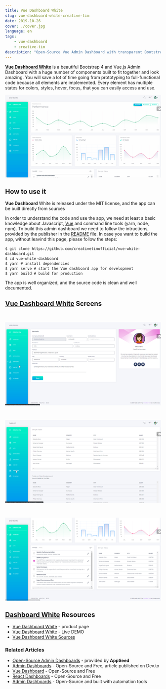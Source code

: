 ```yaml
---
title: Vue Dashboard White
slug: vue-dashboard-white-creative-tim
date: 2019-10-26
cover: ./cover.jpg
language: en
tags:
    - vue-dashboard
    - creative-tim
description: "Open-Source Vue Admin Dashboard with transparent Bootstrap4 design coded by Creative-Tim company. Released under the MIT license."
---
```


**[Vue Dashboard White](https://www.creative-tim.com/product/vue-white-dashboard?ref=appseed)** is a beautiful Bootstrap 4 and Vue.js Admin Dashboard with a huge number of components built to fit together and look amazing. You will save a lot of time going from prototyping to full-functional code because all elements are implemented.
Every element has multiple states for colors, styles, hover, focus, that you can easily access and use. 

![Vue Dashboard White - Free Vuejs Admin Dashboard.](https://raw.githubusercontent.com/admin-dashboards/static/master/vue-dashboard-white-creative-tim-intro.gif)

## How to use it

**Vue Dashboard** White is released under the MIT license, and the app can be built directly from sources

In order to understand the code and use the app, we need at least a basic knowledge about Javascript, [Vue](https://vuejs.org/)
and command line tools (yarn, node, npm). 
To build this admin dashboard we need to follow the intructions, provided by the publisher in the [README](https://github.com/flatlogic/light-blue-vue-admin/blob/master/README.md) file. In case you want to build the app, without leavind this page, please follow the steps:

```
$ git clone https://github.com/creativetimofficial/vue-white-dashboard.git
$ cd vue-white-dashboard
$ yarn # install dependencies
$ yarn serve # start the Vue dashboard app for development
$ yarn build # build for production
```

The app is well organized, and the source code is clean and well documented.

## [Vue Dashboard White](https://www.creative-tim.com/product/vue-white-dashboard?ref=appseed) Screens

<br />

![Vue Dashboard White - Free Vuejs Admin Dashboard, App screen 1.](https://raw.githubusercontent.com/admin-dashboards/static/master/vue-dashboard-white-creative-tim-screen-1.png)

<br />

![Vue Dashboard White - Free Vuejs Admin Dashboard, App screen 2.](https://raw.githubusercontent.com/admin-dashboards/static/master/vue-dashboard-white-creative-tim-screen-2.png)

<br />

![Vue Dashboard White - Free Vuejs Admin Dashboard, App screen 3.](https://raw.githubusercontent.com/admin-dashboards/static/master/vue-dashboard-white-creative-tim-screen-3.png)

## [Dashboard White](https://www.creative-tim.com/product/vue-white-dashboard?ref=appseed) Resources

- [Vue Dashboard White](https://www.creative-tim.com/product/vue-white-dashboard?ref=appseed) - product page
- [Vue Dashboard White](https://demos.creative-tim.com/vue-white-dashboard/#/dashboard) - Live DEMO 
- [Vue Dashboard White Sources](https://github.com/creativetimofficial/vue-white-dashboard)

### Related Articles

- [Open-Source Admin Dashboards](https://appseed.us/admin-dashboards/open-source) - provided by **AppSeed**
- [Admin Dashboards](https://dev.to/sm0ke/admin-dashboards-open-source-and-free-4aep) - Open-Source and Free, article published on Dev.to
- [Vue Dashboard](https://dev.to/sm0ke/vue-dashboard-open-source-apps-1gd1) - Open-Source and Free
- [React Dashboards](https://dev.to/sm0ke/react-dashboards-open-source-apps-1c7j) - Open-Source and Free
- [Admin Dashboards](https://blog.appseed.us/admin-dashboards-open-source-built-with-automation-tools/) - Open-Source and built with automation tools
